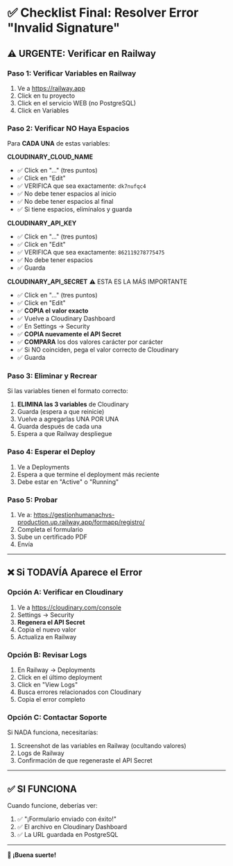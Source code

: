 # ✅ Checklist Final: Resolver Error "Invalid Signature"

## ⚠️ URGENTE: Verificar en Railway

### Paso 1: Verificar Variables en Railway

1. Ve a https://railway.app
2. Click en tu proyecto
3. Click en el servicio WEB (no PostgreSQL)
4. Click en Variables

### Paso 2: Verificar NO Haya Espacios

Para **CADA UNA** de estas variables:

**CLOUDINARY_CLOUD_NAME**
- ✅ Click en "..." (tres puntos)
- ✅ Click en "Edit"
- ✅ VERIFICA que sea exactamente: `dk7nufqc4`
- ✅ No debe tener espacios al inicio
- ✅ No debe tener espacios al final
- ✅ Si tiene espacios, elimínalos y guarda

**CLOUDINARY_API_KEY**
- ✅ Click en "..." (tres puntos)
- ✅ Click en "Edit"
- ✅ VERIFICA que sea exactamente: `862119278775475`
- ✅ No debe tener espacios
- ✅ Guarda

**CLOUDINARY_API_SECRET** ⚠️ ESTA ES LA MÁS IMPORTANTE
- ✅ Click en "..." (tres puntos)
- ✅ Click en "Edit"
- ✅ **COPIA el valor exacto**
- ✅ Vuelve a Cloudinary Dashboard
- ✅ En Settings → Security
- ✅ **COPIA nuevamente el API Secret**
- ✅ **COMPARA** los dos valores carácter por carácter
- ✅ Si NO coinciden, pega el valor correcto de Cloudinary
- ✅ Guarda

### Paso 3: Eliminar y Recrear

Si las variables tienen el formato correcto:

1. **ELIMINA las 3 variables** de Cloudinary
2. Guarda (espera a que reinicie)
3. Vuelve a agregarlas UNA POR UNA
4. Guarda después de cada una
5. Espera a que Railway despliegue

### Paso 4: Esperar el Deploy

1. Ve a Deployments
2. Espera a que termine el deployment más reciente
3. Debe estar en "Active" o "Running"

### Paso 5: Probar

1. Ve a: https://gestionhumanachvs-production.up.railway.app/formapp/registro/
2. Completa el formulario
3. Sube un certificado PDF
4. Envía

---

## ❌ Si TODAVÍA Aparece el Error

### Opción A: Verificar en Cloudinary

1. Ve a https://cloudinary.com/console
2. Settings → Security
3. **Regenera el API Secret**
4. Copia el nuevo valor
5. Actualiza en Railway

### Opción B: Revisar Logs

1. En Railway → Deployments
2. Click en el último deployment
3. Click en "View Logs"
4. Busca errores relacionados con Cloudinary
5. Copia el error completo

### Opción C: Contactar Soporte

Si NADA funciona, necesitarías:

1. Screenshot de las variables en Railway (ocultando valores)
2. Logs de Railway
3. Confirmación de que regeneraste el API Secret

---

## ✅ SI FUNCIONA

Cuando funcione, deberías ver:

1. ✅ "¡Formulario enviado con éxito!"
2. ✅ El archivo en Cloudinary Dashboard
3. ✅ La URL guardada en PostgreSQL

---

**🎉 ¡Buena suerte!**

